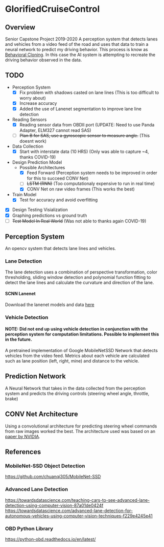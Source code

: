 # GlorifiedCruiseControl

## Overview
Senior Capstone Project 2019-2020
A perception system that detects lanes and vehicles from a video feed of the road and uses that data to train a neural network to predict my driving behavior.
This process is know as [Behavioral Cloning](https://arxiv.org/abs/1805.01954). In this case the AI system is attempting to recreate the driving behavior observed in the data.

## TODO
* Perception System
  * [x] Fix problem with shadows casted on lane lines (This is too difficult to worry about)
  * [x] Increase accuracy
  * [x] Added the use of Lanenet segmentation to improve lane line detection
* Reading Sensors
  * [x] Reading sensor data from OBDII port (UPDATE: Need to use Panda Adapter, ELM327 cannot read SAS)
  * [ ] ~~Plan B for SAS, use a gyroscopic sensor to measure angle.~~ (This doesnt work)
* Data Collection
  * [x] Start with interstate data (10 HRS) (Only was able to capture ~4, thanks COVID-19)
* Design Prediction Model
  * Possible Architectures
    * [x] Feed Forward (Perception system needs to be improved in order for this to succeed CONV Net)
    * [ ] ~~LSTM (RNN)~~ (Too computationaly expensive to run in real time)
    * [x] CONV Net on raw video frames (This works the best)
* Train Model
  * [x] Test for accuracy and avoid overfitting
* [x] Design Testing Visialization
* [x] Graphing predictions vs ground truth
* [ ] ~~Test Model In Real World~~ (Was not able to thanks again COVID-19)

## Perception System
An opencv system that detects lane lines and vehicles. 

### Lane Detection
The lane detection uses a combination of perspective transformation, color thresholding, sliding window detection and polynomial function fitting to detect the lane lines and calculate the curvature and direction of the lane.
#### SCNN Lanenet
Download the lanenet models and data [here](https://drive.google.com/open?id=1Z2HSItBayCRa3pg1CEn0S_xn8LLLwIGD)

### Vehicle Detection
#### NOTE: Did not end up using vehicle detection in conjunction with the perception system for computation limitations. Possible to implement this in the future.
A pretrained implementation of Google MobileNetSSD Network that detects vehicles from the video feed. Metrics about each vehicle are calculated such as lane position (left, right, mine) and distance to the vehicle.

## Prediction Network
A Neural Network that takes in the data collected from the perception system and predicts the driving controls (steering wheel angle, throttle, brake)

## CONV Net Architecture
Using a convolutional architecture for predicting steering wheel commands from raw images worked the best. The architecture used was based on an [paper by NVIDIA](https://arxiv.org/pdf/1604.07316v1.pdf).

## References
### MobileNet-SSD Object Detection
https://github.com/chuanqi305/MobileNet-SSD
### Advanced Lane Detection
https://towardsdatascience.com/teaching-cars-to-see-advanced-lane-detection-using-computer-vision-87a01de0424f
https://towardsdatascience.com/advanced-lane-detection-for-autonomous-vehicles-using-computer-vision-techniques-f229e4245e41
### OBD Python Library
https://python-obd.readthedocs.io/en/latest/
